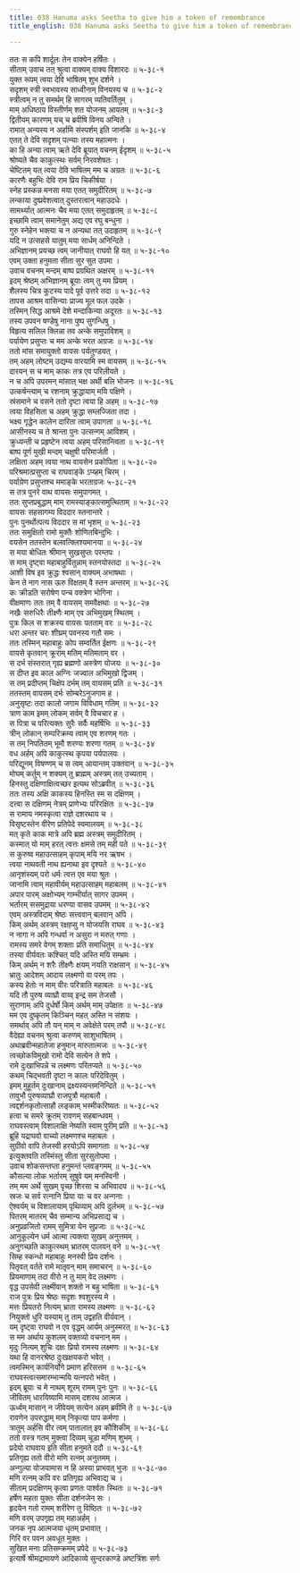 ```yaml
---
title: 038 Hanuma asks Seetha to give him a token of remembrance
title_english: 038 Hanuma asks Seetha to give him a token of remembrance

---
```

<div class="audioEmbed"  caption="श्रीराम-हरिसीताराममूर्ति-घनपाठिभ्यां वचनम्" src="https://archive.org/download/Ramayana-recitation-Sriram-harisItArAmamUrti-Ghanapaati-v2/Kanda_5/Kanda_5_SK-038-Hanuma_asks_Seetha_to_give_him_a_token_of_remembrance.mp3"></div>

ततः स कपि शार्दूलः तेन वाक्येन हर्षितः ।  
सीताम् उवाच तत् श्रुत्वा वाक्यम् वाक्य विशारदः ॥ ५-३८-१  
युक्त रूपम् त्वया देवि भाषितम् शुभ दर्शने ।  
सदृशम् स्त्री स्वभावस्य साध्वीनाम् विनयस्य च ॥ ५-३८-२  
स्त्रीत्वम् न तु समर्थम् हि सागरम् व्यतिवर्तितुम् ।  
माम् अधिष्ठाय विस्तीर्णम् शत योजनम् आयतम् ॥ ५-३८-३  
द्वितीयम् कारणम् यच् च ब्रवीषि विनय अन्विते ।  
रामात् अन्यस्य न अर्हामि संस्पर्शम् इति जानकि ॥ ५-३८-४  
एतत् ते देवि सदृशम् पत्न्याः तस्य महात्मनः ।  
का हि अन्या त्वाम् ऋते देवि ब्रूयात् वचनम् ईदृशम् ॥ ५-३८-५  
श्रोष्यते चैव काकुत्स्थः सर्वम् निरवशेषतः ।  
चेष्टितम् यत् त्वया देवि भाषितम् मम च अग्रतः ॥ ५-३८-६  
कारणैः बहुभिः देवि राम प्रिय चिकीर्षया ।  
स्नेह प्रस्कन्न मनसा मया एतत् समुदीरितम् ॥ ५-३८-७  
लन्काया दुष्प्रवेशत्वात् दुस्तरत्वान् महाउदधेः ।  
सामर्थ्यात् आत्मनः चैव मया एतत् समुदाहृतम् ॥ ५-३८-८  
इच्छामि त्वाम् समानेतुम् अद्य एव रघु बन्धुना ।  
गुरु स्नेहेन भक्त्या च न अन्यथा तत् उदाहृतम् ॥ ५-३८-९  
यदि न उत्सहसे यातुम् मया सार्धम् अनिन्दिते ।  
अभिज्ञानम् प्रयच्छ त्वम् जानीयात् राघवो हि यत् ॥ ५-३८-१०  
एवम् उक्ता हनुमता सीता सुर सुत उपमा ।  
उवाच वचनम् मन्दम् बाष्प प्रग्रथित अक्षरम् ॥ ५-३८-११  
इदम् श्रेष्ठम् अभिज्ञानम् ब्रूयाः त्वम् तु मम प्रियम् ।  
शैलस्य चित्र कूटस्य पादे पूर्व उत्तरे तदा ॥ ५-३८-१२  
तापस आश्रम वासिन्याः प्राज्य मूल फल उदके ।  
तस्मिन् सिद्ध आश्रमे देशे मन्दाकिन्या अदूरतः ॥ ५-३८-१३  
तस्य उपवन षण्डेषु नाना पुष्प सुगन्धिषु ।  
विहृत्य सलिल क्लिन्ना तव अन्के समुपाविशम् ॥  
पर्यायेण प्रसुप्तः च मम अन्के भरत अग्रजः ॥ ५-३८-१४  
ततो मांस समायुक्तो वायसः पर्यतुण्डयत् ।  
तम् अहम् लोष्टम् उद्यम्य वारयामि स्म वायसम् ॥ ५-३८-१५  
दारयन् स च माम् काकः तत्र एव परिलीयते ।  
न च अपि उपरमन् मांसात् भक्ष अर्थी बलि भोजनः ॥ ५-३८-१६  
उत्कर्षन्त्याम् च रशनाम् क्रुद्धायाम् मयि पक्षिणे ।  
स्रंसमाने च वसने ततो दृष्टा त्वया हि अहम् ॥ ५-३८-१७  
त्वया विहसिता च अहम् क्रुद्धा सम्लज्जिता तदा ।  
भक्ष्य गृद्धेन कालेन दारिता त्वाम् उपागता ॥ ५-३८-१८  
आसीनस्य च ते श्रान्ता पुनः उत्सन्गम् आविशम् ।  
क्रुध्यन्ती च प्रहृष्टेन त्वया अहम् परिसान्त्विता ॥ ५-३८-१९  
बाष्प पूर्ण मुखी मन्दम् चक्षुषी परिमार्जती ।  
लक्षिता अहम् त्वया नाथ वायसेन प्रकोपिता ॥ ५-३८-२०  
परिश्रमात्प्रसुप्ता च राघवाङ्के ऽप्य्हम् चिरम् ।  
पर्याय़ेण प्रसुप्तश्च ममाङ्के भरताग्रजः ५-३८-२१  
स तत्र पुनरे वाथ वायसः समुपागमत् ।  
ततः सुप्तप्रबुद्धाम् माम् रामस्याङ्कात्समुत्थिताम् ॥ ५-३८-२२  
वायसः सहसागम्य विददार स्तनान्तरे ।  
पुनः पुनर्थोत्पत्य विददार स मां भृशम् ॥ ५-३८-२३  
ततः समुक्षितो रामो मुक्तैः शोणितबिन्दुभिः ।  
वयसेन ततस्तेन बलवत्क्लिश्यमानया ॥ ५-३८-२४  
स मया बोधितः श्रीमान् सुखसुप्तः परम्तपः ।  
स माम् दृष्ट्वा महाबाहुर्वितुन्नाम् स्तनयोस्तदा ॥ ५-३८-२५  
आशी विष इव क्रुद्धः श्वसान् वाक्यम् अभाषथाः ।  
केन ते नाग नास ऊरु विक्षतम् वै स्तन अन्तरम् ॥ ५-३८-२६  
कः क्रीडति सरोषेण पन्च वक्त्रेण भोगिना ।  
वीक्षमाणः ततः तम् वै वायसम् समवैक्षथाः ॥ ५-३८-२७  
नखैः सरुधिरैः तीक्ष्णैः माम् एव अभिमुखम् स्थितम् ।  
पुत्रः किल स शक्रस्य वायसः पतताम् वरः ॥ ५-३८-२८  
धरा अन्तर चरः शीघ्रम् पवनस्य गतौ समः ।  
ततः तस्मिन् महाबाहुः कोप सम्वर्तित ईक्षणः ॥ ५-३८-२९  
वायसे कृतवान् क्रूराम् मतिम् मतिमताम् वर ।  
स दर्भ संस्तरात् गृह्य ब्रह्मणो अस्त्रेण योजयः ॥ ५-३८-३०  
स दीप्त इव काल अग्निः जज्वाल अभिमुखो द्विजम् ।  
स तम् प्रदीप्तम् चिक्षेप दर्भम् तम् वायसम् प्रति ॥ ५-३८-३१  
ततस्तम् वायसम् दर्भः सोम्बरेऽनुजगाम ह ।  
अनुसृष्टः तदा कालो जगाम विविधाम् गतिम् ॥ ५-३८-३२  
त्राण काम इमम् लोकम् सर्वम् वै विचचार ह ।  
स पित्रा च परित्यक्तः सुरैः सर्वैः महर्षिभिः ॥ ५-३८-३३  
त्रीन् लोकान् सम्परिक्रम्य त्वाम् एव शरणम् गतः ।  
स तम् निपतितम् भूमौ शरण्यः शरणा गतम् ॥ ५-३८-३४  
वध अर्हम् अपि काकुत्स्थ कृपया पर्यपालयः ।  
परिद्यूनम् विषण्णम् च स त्वम् आयान्तम् उक्तवान् ॥ ५-३८-३५  
मोघम् कर्तुम् न शक्यम् तु ब्राह्मम् अस्त्रम् तत् उच्यताम् ।  
हिनस्तु दक्षिणाक्षित्वच्छर इत्यथ सोऽब्रवीत् ॥ ५-३८-३६  
ततः तस्य अक्षि काकस्य हिनस्ति स्म स दक्षिणम् ।  
दत्त्वा स दक्षिणम् नेत्रम् प्राणेभ्यः परिरक्षितः ॥ ५-३८-३७  
स रामाय नमस्कृत्वा राज्ञे दशरथाय च ।  
विसृष्टस्तेन वीरेण प्रतिपेदे स्वमालयम् ॥ ५-३८-३८  
मत् कृते काक मात्रे अपि ब्रह्म अस्त्रम् समुदीरितम् ।  
कस्मात् यो माम् हरत् त्वत्तः क्षमसे तम् मही पते ॥ ५-३८-३९  
स कुरुष्व महाउत्साहम् कृपाम् मयि नर ऋषभ ।  
त्वया नाथवती नाथ ह्यनाथा इव दृश्यते ॥ ५-३८-४०  
आनृशंस्यम् परो धर्मः त्वत्त एव मया श्रुतः ।  
जानामि त्वाम् महावीर्यम् महाउत्साहम् महाबलम् ॥ ५-३८-४१  
अपार पारम् अक्षोभ्यम् गाम्भीर्यात् सागर उपमम् ।  
भर्तारम् ससमुद्राया धरण्या वासव उपमम् ॥ ५-३८-४२  
एवम् अस्त्रविदाम् श्रेष्ठः सत्त्ववान् बलवान् अपि ।  
किम् अर्थम् अस्त्रम् रक्षह्सु न योजयसि राघव ॥ ५-३८-४३  
न नागा न अपि गन्धर्वा न असुरा न मरुत् गणाः ।  
रामस्य समरे वेगम् शक्ताः प्रति समाधितुम् ॥ ५-३८-४४  
तस्या वीर्यवतः कश्चित् यदि अस्ति मयि सम्भ्रमः ।  
किम् अर्थम् न शरैः तीक्ष्णैः क्षयम् नयति राक्षसान् ॥ ५-३८-४५  
भ्रातुः आदेशम् आदाय लक्ष्मणो वा परम् तपः ।  
कस्य हेतोः न माम् वीरः परित्राति महाबलः ॥ ५-३८-४६  
यदि तौ पुरुष व्याघ्रौ वाय्व् इन्द्र सम तेजसौ ।  
सुराणाम् अपि दुर्धर्षो किम् अर्थम् माम् उपेक्षतः ॥ ५-३८-४७  
मम एव दुष्कृतम् किञ्चिन् महत् अस्ति न संशयः ।  
समर्थाव् अपि तौ यन् माम् न अवेक्षेते परम् तपौ ॥ ५-३८-४८  
वैदेह्या वचनम् श्रुत्वा करुणम् साशुभाषितम् ।  
अथाब्रवीन्महातेजा हनुमान् मारुतात्मजः ॥ ५-३८-४९  
त्वच्छोकविमुखो रामो देवि सत्येन ते शपे ।  
रामे दुःखाभिपन्ने च लक्ष्मणः परितप्यते ॥ ५-३८-५०  
कथम् चिद्भवती दृष्टा न कालः परिदेवितुम् ।  
इमम् मुहूर्तम् दुःखानाम् द्रक्ष्यस्यन्तमनिन्दिते ॥ ५-३८-५१  
तावुभौ पुरुषव्याघ्रौ राजपुत्रौ महाबलौ ।  
त्वद्दर्शनकृतोत्साहौ लङ्काम् भस्मीकरिष्यतः ॥ ५-३८-५२  
हत्वा च समरे क्रूतम् रावणम् सहबान्धवम् ।  
राघवस्त्वाम् विशालाक्षि नेष्यति स्वाम् पुरीम् प्रति ॥ ५-३८-५३  
ब्रूहि यद्राघवो वाच्यो लक्ष्मणश्च महाबलः ।  
सुग्रीवो वापि तेजस्वी हरयोऽपि समागताः ॥ ५-३८-५४  
इत्युक्तवति तस्मिंस्तु सीता सुरसुतोपमा ।  
उवाच शोकसन्तप्ता हनुमन्तं प्लवङ्गमम् ॥ ५-३८-५५  
कौसल्या लोक भर्तारम् सुषुवे यम् मनस्विनी ।  
तम् मम अर्थे सुखम् पृच्छ शिरसा च अभिवादय ॥ ५-३८-५६  
स्रजः च सर्व रत्नानि प्रिया याः च वर अन्गनाः ।  
ऐश्वर्यम् च विशालायाम् पृथिव्याम् अपि दुर्लभम् ॥ ५-३८-५७  
पितरम् मातरम् चैव सम्मान्य अभिप्रसाद्य च ।  
अनुप्रव्रजितो रामम् सुमित्रा येन सुप्रजाः ॥ ५-३८-५८  
आनुकूल्येन धर्म आत्मा त्यक्त्वा सुखम् अनुत्तमम् ।  
अनुगच्छति काकुत्स्थम् भ्रातरम् पालयन् वने ॥ ५-३८-५९  
सिम्ह स्कन्धो महाबाहुः मनस्वी प्रिय दर्शनः ।  
पितृवत् वर्तते रामे मातृवन् माम् समाचरन् ॥ ५-३८-६०  
प्रियमाणाम् तदा वीरो न तु माम् वेद लक्ष्मणः ।  
वृद्ध उपसेवी लक्ष्मीवान् शक्तो न बहु भाषिता ॥ ५-३८-६१  
राज पुत्रः प्रिय श्रेष्ठः सदृशः श्वशुरस्य मे ।  
मत्तः प्रियतरो नित्यम् भ्राता रामस्य लक्ष्मणः ॥ ५-३८-६२  
नियुक्तो धुरि यस्याम् तु ताम् उद्वहति वीर्यवान् ।  
यम् दृष्ट्वा राघवो न एव वृद्धम् आर्यम् अनुस्मरत् ॥ ५-३८-६३  
स मम अर्थाय कुशलम् वक्तव्यो वचनान् मम ।  
मृदुः नित्यम् शुचिः दक्षः प्रियो रामस्य लक्ष्मणः ॥ ५-३८-६४  
यथा हि वानरश्रेष्ठ दुःखक्षयकरो भवेत् ।  
त्वमस्मिन् कार्यनिर्योगे प्रमाण हरिसत्तम ॥ ५-३८-६५  
राघवस्त्वत्समारम्भान्मयि यत्नपरो भवेत् ।  
इदम् ब्रूयाः च मे नाथम् शूरम् रामम् पुनः पुनः ॥ ५-३८-६६  
जीवितम् धारयिष्यामि मासम् दशरथ आत्मज ।  
ऊर्ध्वम् मासान् न जीवेयम् सत्येन अहम् ब्रवीमि ते ॥ ५-३८-६७  
रावणेन उपरुद्धाम् माम् निकृत्या पाप कर्मणा ।  
त्रातुम् अर्हसि वीर त्वम् पातालात् इव कौशिकीम् ॥ ५-३८-६८  
ततो वस्त्र गतम् मुक्त्वा दिव्यम् चूडा मणिम् शुभम् ।  
प्रदेयो राघवाय इति सीता हनुमते ददौ ॥ ५-३८-६९  
प्रतिगृह्य ततो वीरो मणि रत्नम् अनुत्तमम् ।  
अन्गुल्या योजयामास न हि अस्या प्राभवत् भुजः ॥ ५-३८-७०  
मणि रत्नम् कपि वरः प्रतिगृह्य अभिवाद्य च ।  
सीताम् प्रदक्षिणम् कृत्वा प्रणतः पार्श्वतः स्थितः ॥ ५-३८-७१  
हर्षेण महता युक्तः सीता दर्शनजेन सः ।  
हृदयेन गतो रामम् शरीरेण तु विष्ठितः ॥ ५-३८-७२  
मणि वरम् उपगृह्य तम् महाअर्हम् ।  
जनक नृप आत्मजया धृतम् प्रभावात् ।  
गिरि वर पवन अवधूत मुक्तः ।  
सुखित मनाः प्रतिसम्क्रमम् प्रपेदे ॥ ५-३८-७३  
इत्यार्षे श्रीमद्रामायणे आदिकाव्ये सुन्दरकाण्डे अष्टत्रिंशः सर्गः